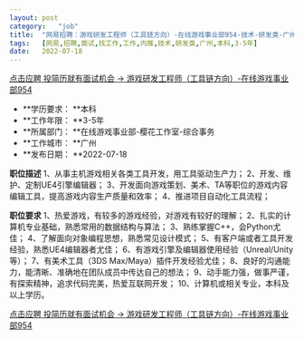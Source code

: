 ```yaml
---
layout:	post
category:	"job"
title:	"网易招聘：游戏研发工程师（工具链方向）-在线游戏事业部954-技术-研发类-广州本科3-5年"
tags:	[网易,招聘,面试,找工作,工作,内推,技术,研发类,广州,本科,3-5年]
date:	2022-07-18
---
```


[点击应聘 投简历就有面试机会 -> 游戏研发工程师（工具链方向）-在线游戏事业部954](http://mobile.bole.netease.com/bole/boleDetail?id=41616&employeeId=346f03c3cda5f04c&key=all)



- **学历要求： **本科
- **工作年限： **3-5年
- **所属部门： **在线游戏事业部-樱花工作室-综合事务
- **工作城市： **广州
- **发布日期： **2022-07-18



**职位描述**
1、从事主机游戏相关各类工具开发，用工具驱动生产力；
2、开发、维护、定制UE4引擎编辑器；
3、开发面向游戏策划、美术、TA等职位的游戏内容编辑工具，提高游戏内容生产质量和效率；
4、推进项目自动化工具流程；



**职位要求**
1、热爱游戏，有较多的游戏经验，对游戏有较好的理解；
2、扎实的计算机专业基础，熟悉常用的数据结构与算法；
3、熟练掌握C++，会Python尤佳；
4、了解面向对象编程思想，熟悉常见设计模式；
5、有客户端或者工具开发经验，熟悉UE4编辑器者尤佳；
6、有游戏引擎及编辑器使用经验（Unreal/Unity等）；
7、有美术工具（3DS Max/Maya）插件开发经验尤佳；
8、良好的沟通能力，能清晰、准确地在团队成员中传达自己的想法；
9、动手能力强，做事严谨，有探索精神，追求代码完美，热爱互联网开发；
10、计算机或相关专业，本科及以上学历。



[点击应聘 投简历就有面试机会 -> 游戏研发工程师（工具链方向）-在线游戏事业部954](http://mobile.bole.netease.com/bole/boleDetail?id=41616&employeeId=346f03c3cda5f04c&key=all)